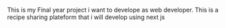 This is my Final year project i want to develope as web developer. This is a recipe sharing plateform that i will develop using next js